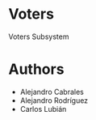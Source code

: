 Voters
======

Voters Subsystem

Authors
=======
* Alejandro Cabrales
* Alejandro Rodríguez
* Carlos Lubián




